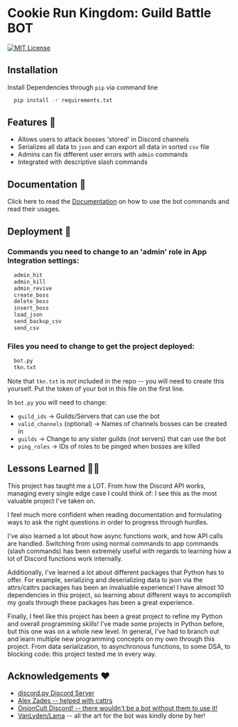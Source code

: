 
# Cookie Run Kingdom: Guild Battle BOT


[![MIT License](https://img.shields.io/badge/License-MIT-green.svg)](https://choosealicense.com/licenses/mit/)
## Installation

Install Dependencies through `pip` via command line

```bash
  pip install -r requirements.txt
```
    
## Features 📙

- Allows users to attack bosses 'stored' in Discord channels
- Serializes all data to `json` and can export all data in sorted `csv` file
- Admins can fix different user errors with `admin` commands
- Integrated with descriptive slash commands
## Documentation 📄
Click here to read the 
[Documentation](https://onioncult.com/documentation/standalone.html) on how to use the bot commands and read their usages.


## Deployment 🚀

### Commands you need to change to an 'admin' role in App Integration settings:

```bash
  admin_hit
  admin_kill
  admin_revive
  create_boss
  delete_boss
  insert_boss
  load_json
  send_backup_csv
  send_csv
```

### Files you need to change to get the project deployed:

```bash
  bot.py
  tkn.txt
```
Note that `tkn.txt` is *not* included in the repo -- you will need to create this yourself.
Put the token of your bot in this file on the first line.

In `bot.py` you will need to change:

- `guild_ids` -> Guilds/Servers that can use the bot
- `valid_channels` (optional) -> Names of channels bosses can be created in
- `guilds` -> Change to any sister guilds (not servers) that can use the bot
- `ping_roles` -> IDs of roles to be pinged when bosses are killed

## Lessons Learned 👨‍🏫

This project has taught me a LOT. From how the Discord API works, managing every
single edge case I could think of: I see this as the most valuable project I've taken on.

I feel much more confident when reading documentation and formulating ways to ask the right
questions in order to progress through hurdles.

I've also learned a lot about how async functions work, and how API calls are handled.
Switching from using normal commands to app commands (slash commands) has been extremely
useful with regards to learning how a lot of Discord functions work internally.

Additionally, I've learned a lot about different packages that Python has to offer.
For example, serializing and deserializing data to json via the attrs/cattrs packages has been an
invaluable experience! I have almost 10 dependencies in this project, so learning about
different ways to accomplish my goals through these packages has been a great experience.

Finally, I feel like this project has been a great project to refine my Python and overall programming
skills! I've made some projects in Python before, but this one was on a whole new level. In general,
I've had to branch out and learn multiple new programming concepts on my own through this
project. From data serialization, to asynchronous functions, to some DSA, to blocking code:
this project tested me in every way.

## Acknowledgements ♥

 - [discord.py Discord Server](discord.gg/dpy)
 - [Alex Zades -- helped with cattrs](https://github.com/AlexZades)
 - [OnionCult Discord! -- there wouldn't be a bot without them to use it!](https://discord.com/invite/onioncult)
 - [VanLyden/Lama](https://sites.google.com/view/lama-alnatour/about) -- all the art for the bot was kindly done by her!

